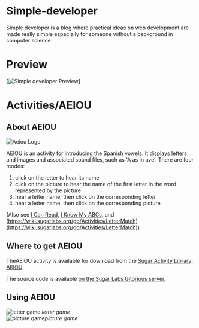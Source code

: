 # Simple-developer
Simple developer is a blog where practical ideas on web development are made really simple especially for 
someone without a background in computer science

# Preview
[![Simple developer Preview](http://res.cloudinary.com/dmyow6n0v/image/upload/v1515514123/Simple-dev_ibbv4f.jpg)]


# Activities/AEIOU

## About AEIOU

![Aeiou Logo](https://wiki.sugarlabs.org/images/8/8b/AEIOUicon.png)

AEIOU is an activity for introducing the Spanish vowels. It displays letters and images and associated sound files, such as 'A as in ave'. There are four modes:

1. click on the letter to hear its name
1. click on the picture to hear the name of the first letter in the word represented by the picture
1. hear a letter name, then click on the corresponding letter
1. hear a letter name, then click on the corresponding picture



(Also see [I Can Read](https://wiki.sugarlabs.org/go/Activities/Icanread), [I Know My ABCs](https://wiki.sugarlabs.org/go/Activities/IKnowMyABCs), and [https://wiki.sugarlabs.org/go/Activities/LetterMatch](https://wiki.sugarlabs.org/go/Activities/LetterMatch))

## Where to get AEIOU
TheAEIOU activity is available for download from the [Sugar Activity Library](http://activities.sugarlabs.org/): [AEIOU](http://activities.sugarlabs.org/en-US/sugar/addon/4626)

The source code is available [on the Sugar Labs Gitorious server.](http://git.sugarlabs.org/aeiou)

## Using AEIOU

![letter game](https://wiki.sugarlabs.org/images/7/70/AEIOU.png ) *letter game*  
![picture game](https://wiki.sugarlabs.org/images/a/a6/AEIOU2.png )*picture game*

